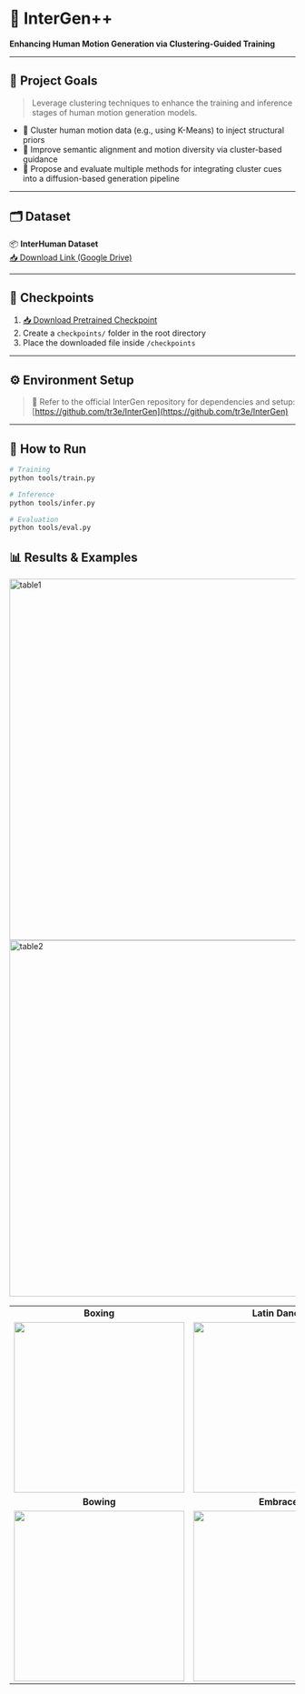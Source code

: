 # 🤖 InterGen++  
**Enhancing Human Motion Generation via Clustering-Guided Training**

---

## 🎯 Project Goals

> Leverage clustering techniques to enhance the training and inference stages of human motion generation models.

- 📌 Cluster human motion data (e.g., using K-Means) to inject structural priors  
- 📌 Improve semantic alignment and motion diversity via cluster-based guidance  
- 📌 Propose and evaluate multiple methods for integrating cluster cues into a diffusion-based generation pipeline

---

## 🗂️ Dataset

📦 **InterHuman Dataset**  
[📥 Download Link (Google Drive)](https://drive.google.com/drive/folders/1oyozJ4E7Sqgsr7Q747Na35tWo5CjNYk3)

---

## 📁 Checkpoints

1. [📥 Download Pretrained Checkpoint](https://drive.google.com/drive/folders/1ojxlLLud2dJaMmTBovWE6-2SPRX7FQmD)  
2. Create a `checkpoints/` folder in the root directory  
3. Place the downloaded file inside `/checkpoints`

---

## ⚙️ Environment Setup

> 🔗 Refer to the official InterGen repository for dependencies and setup:
> [https://github.com/tr3e/InterGen](https://github.com/tr3e/InterGen)

---

## 🚀 How to Run

```bash
# Training
python tools/train.py
```
```bash
# Inference
python tools/infer.py
```
```bash
# Evaluation
python tools/eval.py
```

## 📊 Results & Examples

<img width="636" alt="table1" src="https://github.com/user-attachments/assets/bc8f6dab-9660-4d03-957e-0b33d5b33e24" />
<img width="627" alt="table2" src="https://github.com/user-attachments/assets/b08b75e0-d441-495a-b5b5-1c8a71b2bbb5" />



<table>
  <tr>
    <td align="center"><b>Boxing</b></td>
    <td align="center"><b>Latin Dance</b></td>
  </tr>
  <tr>
    <td><img src="https://github.com/user-attachments/assets/0867c5e6-87e9-4b74-b158-8ea11bb164a7" width="300"/></td>
    <td><img src="https://github.com/user-attachments/assets/8836d92b-1599-4e17-9853-4c15a30fd6ce" width="300"/></td>
  </tr>
  <tr>
    <td align="center"><b>Bowing</b></td>
    <td align="center"><b>Embrace</b></td>
  </tr>
  <tr>
    <td><img src="https://github.com/user-attachments/assets/c21c7b1b-a209-4f9a-8b9a-8d5b35f1b7b4" width="300"/></td>
    <td><img src="https://github.com/user-attachments/assets/7f2d5908-b517-412e-b659-c790d09f0d51" width="300"/></td>
  </tr>
</table>


